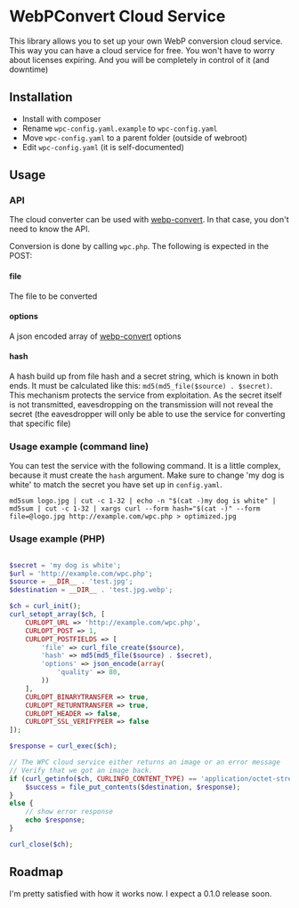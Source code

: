 # WebPConvert Cloud Service

This library allows you to set up your own WebP conversion cloud service. This way you can have a cloud service for free. You won't have to worry about licenses expiring. And you will be completely in control of it (and downtime)


## Installation

- Install with composer
- Rename `wpc-config.yaml.example` to `wpc-config.yaml`
- Move `wpc-config.yaml` to a parent folder (outside of webroot)
- Edit `wpc-config.yaml` (it is self-documented)

## Usage


### API
The cloud converter can be used with [webp-convert](https://github.com/rosell-dk/webp-convert/). In that case, you don't need to know the API.

Conversion is done by calling `wpc.php`. The following is expected in the POST:

#### file
The file to be converted

#### options
A json encoded array of [webp-convert](https://github.com/rosell-dk/webp-convert/) options

#### hash
A hash build up from file hash and a secret string, which is known in both ends. It must be calculated like this: `md5(md5_file($source) . $secret)`. This mechanism protects the service from exploitation. As the secret itself is not transmitted, eavesdropping on the transmission will not reveal the secret (the eavesdropper will only be able to use the service for converting that specific file)

### Usage example (command line)
You can test the service with the following command. It is a little complex, because it must create the `hash` argument. Make sure to change 'my dog is white' to match the secret you have set up in `config.yaml`.

```
md5sum logo.jpg | cut -c 1-32 | echo -n "$(cat -)my dog is white" | md5sum | cut -c 1-32 | xargs curl --form hash="$(cat -)" --form file=@logo.jpg http://example.com/wpc.php > optimized.jpg
```


### Usage example (PHP)

```php

$secret = 'my dog is white';
$url = 'http://example.com/wpc.php';
$source = __DIR__ . 'test.jpg';
$destination = __DIR__ . 'test.jpg.webp';

$ch = curl_init();
curl_setopt_array($ch, [
    CURLOPT_URL => 'http://example.com/wpc.php',
    CURLOPT_POST => 1,
    CURLOPT_POSTFIELDS => [
        'file' => curl_file_create($source),
        'hash' => md5(md5_file($source) . $secret),
        'options' => json_encode(array(
            'quality' => 80,
        ))
    ],
    CURLOPT_BINARYTRANSFER => true,
    CURLOPT_RETURNTRANSFER => true,
    CURLOPT_HEADER => false,
    CURLOPT_SSL_VERIFYPEER => false
]);

$response = curl_exec($ch);

// The WPC cloud service either returns an image or an error message
// Verify that we got an image back.
if (curl_getinfo($ch, CURLINFO_CONTENT_TYPE) == 'application/octet-stream') {
    $success = file_put_contents($destination, $response);
}
else {
    // show error response
    echo $response;
}

curl_close($ch);
```

## Roadmap
I'm pretty satisfied with how it works now. I expect a 0.1.0 release soon.
